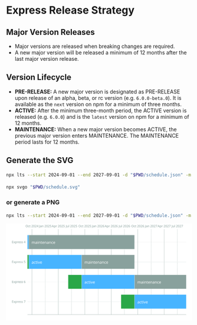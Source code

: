 # Express Release Strategy

## Major Version Releases

* Major versions are released when breaking changes are required.
* A new major version will be released a minimum of 12 months after the last major version release.

## Version Lifecycle

* **PRE-RELEASE:** A new major version is designated as PRE-RELEASE upon release of an alpha, beta, or rc version (e.g. `6.0.0-beta.0`). It is available as the `next` version on npm for a minimum of three months.
* **ACTIVE:** After the minimum three-month period, the ACTIVE version is released (e.g. `6.0.0`) and is the `latest` version on npm for a minimum of 12 months.
* **MAINTENANCE:** When a new major version becomes ACTIVE, the previous major version enters MAINTENANCE. The MAINTENANCE period lasts for 12 months.

## Generate the SVG

```sh
npx lts --start 2024-09-01 --end 2027-09-01 -d "$PWD/schedule.json" -m -n Express -g "$PWD/schedule.svg"

npx svgo "$PWD/schedule.svg"
```

### or generate a PNG

```sh
npx lts --start 2024-09-01 --end 2027-09-01 -d "$PWD/schedule.json" -m -n Express -p "$PWD/schedule.png"
```

![express release schedule](schedule.svg)
